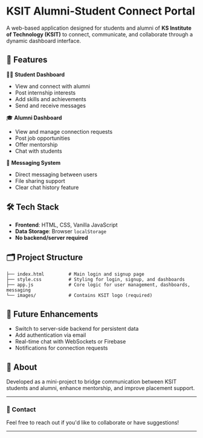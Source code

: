 
# KSIT Alumni-Student Connect Portal

A web-based application designed for students and alumni of **KS Institute of Technology (KSIT)** to connect, communicate, and collaborate through a dynamic dashboard interface.

## 🔗 Features

👨‍🎓 **Student Dashboard**  
- View and connect with alumni  
- Post internship interests  
- Add skills and achievements  
- Send and receive messages

🎓 **Alumni Dashboard**  
- View and manage connection requests  
- Post job opportunities  
- Offer mentorship  
- Chat with students

📩 **Messaging System**  
- Direct messaging between users  
- File sharing support  
- Clear chat history feature

## 🛠️ Tech Stack

- **Frontend**: HTML, CSS, Vanilla JavaScript  
- **Data Storage**: Browser `localStorage`  
- **No backend/server required**

## 🗂️ Project Structure

```
├── index.html         # Main login and signup page
├── style.css          # Styling for login, signup, and dashboards
├── app.js             # Core logic for user management, dashboards, messaging
└── images/            # Contains KSIT logo (required)
```



## 📌 Future Enhancements

- Switch to server-side backend for persistent data  
- Add authentication via email  
- Real-time chat with WebSockets or Firebase  
- Notifications for connection requests

## 🏫 About

Developed as a mini-project to bridge communication between KSIT students and alumni, enhance mentorship, and improve placement support.

---

### 📧 Contact

Feel free to reach out if you'd like to collaborate or have suggestions!

---

